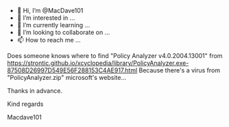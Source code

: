 - 👋 Hi, I’m @MacDave101
- 👀 I’m interested in ...
- 🌱 I’m currently learning ...
- 💞️ I’m looking to collaborate on ...
- 📫 How to reach me ...

<!---
MacDave101/MacDave101 is a ✨ special ✨ repository because its `README.md` (this file) appears on your GitHub profile.
You can click the Preview link to take a look at your changes.
--->
Does someone knows where to find "Policy Analyzer v4.0.2004.13001" from 
https://strontic.github.io/xcyclopedia/library/PolicyAnalyzer.exe-87508D26997D549E56F288153C4AE917.html
Because there's a virus from "PolicyAnalyzer.zip" microsoft's website...

Thanks in advance.

Kind regards

Macdave101
